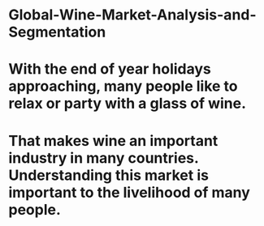 # Global-Wine-Market-Analysis-and-Segmentation
# With the end of year holidays approaching, many people like to relax or party with a glass of wine.
# That makes wine an important industry in many countries. Understanding this market is important to the livelihood of many people.

